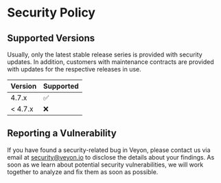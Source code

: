 # Security Policy

## Supported Versions

Usually, only the latest stable release series is provided with security updates. In addition, customers with maintenance contracts are provided with updates for the respective releases in use.

| Version | Supported          |
| ------- | ------------------ |
| 4.7.x   | :white_check_mark: |
| < 4.7.x | :x:                |

## Reporting a Vulnerability

If you have found a security-related bug in Veyon, please contact us via email at security@veyon.io to disclose the details about your findings. As soon as we learn about potential security vulnerabilities, we will work together to analyze and fix them as soon as possible.
